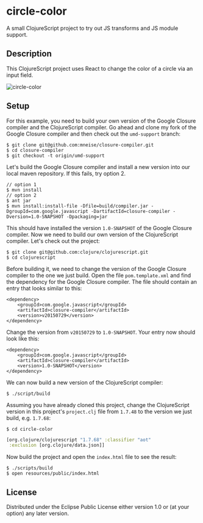 # circle-color

A small ClojureScript project to try out JS transforms and JS module support.

## Description

This ClojureScript project uses React to change the color of a circle via an input field.

![circle-color](http://g.recordit.co/bKpr6f7FHT.gif)

## Setup

For this example, you need to build your own version of the Google Closure compiler and the ClojureScript compiler. Go ahead and clone my fork of the Google Closure compiler and then check out the `umd-support` branch:

```
$ git clone git@github.com:mneise/closure-compiler.git
$ cd closure-compiler
$ git checkout -t origin/umd-support
```

Let's build the Google Closure compiler and install a new version into our local maven repository. If this fails, try option 2.

```
// option 1
$ mvn install
// option 2
$ ant jar
$ mvn install:install-file -Dfile=build/compiler.jar -DgroupId=com.google.javascript -DartifactId=closure-compiler -Dversion=1.0-SNAPSHOT -Dpackaging=jar
```

This should have installed the version `1.0-SNAPSHOT` of the Google Closure compiler. Now we need to build our own version of the ClojureScript compiler. Let's check out the project:

```
$ git clone git@github.com:clojure/clojurescript.git
$ cd clojurescript
```

Before building it, we need to change the version of the Google Closure compiler to the one we just build. Open the file `pom.template.xml` and find the dependency for the Google Closure compiler. The file should contain an entry that looks similar to this:

```
<dependency>
    <groupId>com.google.javascript</groupId>
    <artifactId>closure-compiler</artifactId>
    <version>v20150729</version>
</dependency>
```

Change the version from `v20150729` to `1.0-SNAPSHOT`. Your entry now should look like this:

```
<dependency>
    <groupId>com.google.javascript</groupId>
    <artifactId>closure-compiler</artifactId>
    <version>1.0-SNAPSHOT</version>
</dependency>
```

We can now build a new version of the ClojureScript compiler:

```
$ ./script/build
```

Assuming you have already cloned this project, change the ClojureScript version in this project's `project.clj` file from `1.7.48` to the version we just build, e.g. `1.7.68`:

```
$ cd circle-color
```

```clojure
[org.clojure/clojurescript "1.7.68" :classifier "aot"
 :exclusion [org.clojure/data.json]]
```

Now build the project and open the `index.html` file to see the result:

```
$ ./scripts/build
$ open resources/public/index.html
```

## License

Distributed under the Eclipse Public License either version 1.0 or (at your option) any later version.

